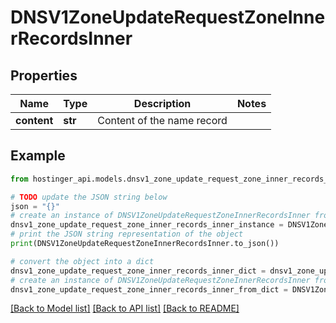 # DNSV1ZoneUpdateRequestZoneInnerRecordsInner


## Properties

Name | Type | Description | Notes
------------ | ------------- | ------------- | -------------
**content** | **str** | Content of the name record | 

## Example

```python
from hostinger_api.models.dnsv1_zone_update_request_zone_inner_records_inner import DNSV1ZoneUpdateRequestZoneInnerRecordsInner

# TODO update the JSON string below
json = "{}"
# create an instance of DNSV1ZoneUpdateRequestZoneInnerRecordsInner from a JSON string
dnsv1_zone_update_request_zone_inner_records_inner_instance = DNSV1ZoneUpdateRequestZoneInnerRecordsInner.from_json(json)
# print the JSON string representation of the object
print(DNSV1ZoneUpdateRequestZoneInnerRecordsInner.to_json())

# convert the object into a dict
dnsv1_zone_update_request_zone_inner_records_inner_dict = dnsv1_zone_update_request_zone_inner_records_inner_instance.to_dict()
# create an instance of DNSV1ZoneUpdateRequestZoneInnerRecordsInner from a dict
dnsv1_zone_update_request_zone_inner_records_inner_from_dict = DNSV1ZoneUpdateRequestZoneInnerRecordsInner.from_dict(dnsv1_zone_update_request_zone_inner_records_inner_dict)
```
[[Back to Model list]](../README.md#documentation-for-models) [[Back to API list]](../README.md#documentation-for-api-endpoints) [[Back to README]](../README.md)


